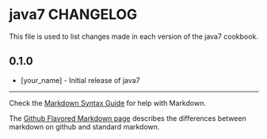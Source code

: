 java7 CHANGELOG
===============

This file is used to list changes made in each version of the java7 cookbook.

0.1.0
-----
- [your_name] - Initial release of java7

- - -
Check the [Markdown Syntax Guide](http://daringfireball.net/projects/markdown/syntax) for help with Markdown.

The [Github Flavored Markdown page](http://github.github.com/github-flavored-markdown/) describes the differences between markdown on github and standard markdown.
